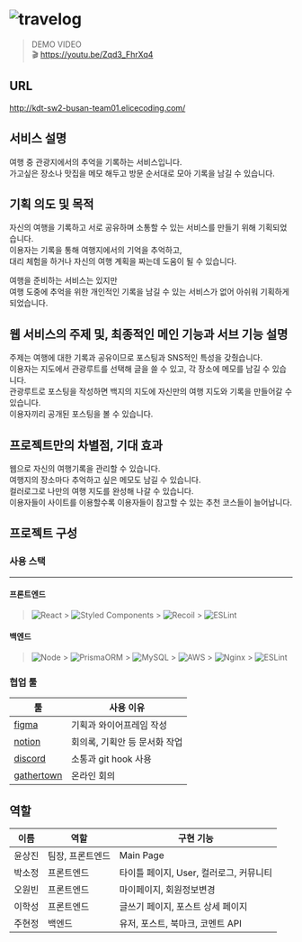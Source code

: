 # ![travelog](https://user-images.githubusercontent.com/80265536/181826144-fcd582ee-f000-4f4d-a55c-6fc5637d58b6.jpg)

> DEMO VIDEO  
> 🎬 https://youtu.be/Zqd3_FhrXq4

## URL

http://kdt-sw2-busan-team01.elicecoding.com/

## 서비스 설명

여행 중 관광지에서의 추억을 기록하는 서비스입니다.  
가고싶은 장소나 맛집을 메모 해두고 방문 순서대로 모아 기록을 남길 수 있습니다.

## 기획 의도 및 목적

자신의 여행을 기록하고 서로 공유하며 소통할 수 있는 서비스를 만들기 위해 기획되었습니다.  
이용자는 기록을 통해 여행지에서의 기억을 추억하고,  
대리 체험을 하거나 자신의 여행 계획을 짜는데 도움이 될 수 있습니다.

여행을 준비하는 서비스는 있지만  
여행 도중에 추억을 위한 개인적인 기록을 남길 수 있는 서비스가 없어 아쉬워 기획하게 되었습니다.

## 웹 서비스의 주제 및, 최종적인 메인 기능과 서브 기능 설명

주제는 여행에 대한 기록과 공유이므로 포스팅과 SNS적인 특성을 갖췄습니다.  
이용자는 지도에서 관광루트를 선택해 글을 쓸 수 있고, 각 장소에 메모를 남길 수 있습니다.  
관광루트로 포스팅을 작성하면 백지의 지도에 자신만의 여행 지도와 기록을 만들어갈 수 있습니다.  
이용자끼리 공개된 포스팅을 볼 수 있습니다.

## 프로젝트만의 차별점, 기대 효과

웹으로 자신의 여행기록을 관리할 수 있습니다.  
여행지의 장소마다 추억하고 싶은 메모도 남길 수 있습니다.  
컬러로그로 나만의 여행 지도를 완성해 나갈 수 있습니다.  
이용자들이 사이트를 이용할수록 이용자들이 참고할 수 있는 추천 코스들이 늘어납니다.

## 프로젝트 구성

### 사용 스택

---

#### 프론트엔드

> ![React](https://img.shields.io/badge/react-%2320232a.svg?style=for-the-badge&logo=react&logoColor=%2361DAFB) > ![Styled Components](https://img.shields.io/badge/styled--components-DB7093?style=for-the-badge&logo=styled-components&logoColor=white) > ![Recoil](https://img.shields.io/badge/Recoil-DB7093?style=for-the-badge&logo=Recoil&logoColor=white) > ![ESLint](https://img.shields.io/badge/ESLint-4B3263?style=for-the-badge&logo=eslint&logoColor=white)

#### 백엔드

> ![Node](https://img.shields.io/badge/Node-%2300f.svg?style=for-the-badge&logo=Node&logoColor=white) > ![PrismaORM](https://img.shields.io/badge/PrismaORM-4B3263?style=for-the-badge&logo=PrismaORM&logoColor=white) > ![MySQL](https://img.shields.io/badge/mysql-%2300f.svg?style=for-the-badge&logo=mysql&logoColor=white) > ![AWS](https://img.shields.io/badge/AWS-%23FF9900.svg?style=for-the-badge&logo=amazon-aws&logoColor=white) > ![Nginx](https://img.shields.io/badge/nginx-%23009639.svg?style=for-the-badge&logo=nginx&logoColor=white) > ![ESLint](https://img.shields.io/badge/ESLint-4B3263?style=for-the-badge&logo=eslint&logoColor=white)

### 협업 툴

| 툴                                                                                                                      | 사용 이유                     |
| ----------------------------------------------------------------------------------------------------------------------- | ----------------------------- |
| [figma](https://www.figma.com/file/nILBlBoJHPI8YajW3vfw4Z/team1?node-id=0%3A1)                                          | 기획과 와이어프레임 작성      |
| [notion](https://www.notion.so/1-5c815b295a944821aab1cae6734128fc)                                                      | 회의록, 기획안 등 문서화 작업 |
| [discord](https://img.shields.io/badge/discord-%23009639.svg?style=for-the-badge&logo=discord&logoColor=white)          | 소통과 git hook 사용          |
| [gathertown](https://img.shields.io/badge/gathertown-%23009639.svg?style=for-the-badge&logo=gathertown&logoColor=white) | 온라인 회의                   |

## 역할

| 이름   | 역할             | 구현 기능                               |
| ------ | ---------------- | --------------------------------------- |
| 윤상진 | 팀장, 프론트엔드 | Main Page                               |
| 박소정 | 프론트엔드       | 타이틀 페이지, User, 컬러로그, 커뮤니티 |
| 오원빈 | 프론트엔드       | 마이페이지, 회원정보변경                |
| 이학성 | 프론트엔드       | 글쓰기 페이지, 포스트 상세 페이지       |
| 주현정 | 백엔드           | 유저, 포스트, 북마크, 코멘트 API        |
